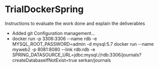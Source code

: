 # TrialDockerSpring

Instructions to evaluate the work done and explain the deliverables
-	Added git Configuration management…
-	docker run -p 3306:3306 --name rdb -e MYSQL_ROOT_PASSWORD=admin -d mysql:5.7
docker run --name myweb2 -p 8081:8080 --link rdb:rdb -e SPRING_DATASOURCE_URL=jdbc:mysql://rdb:3306/journals?createDatabaseIfNotExist=true serkan/journals
